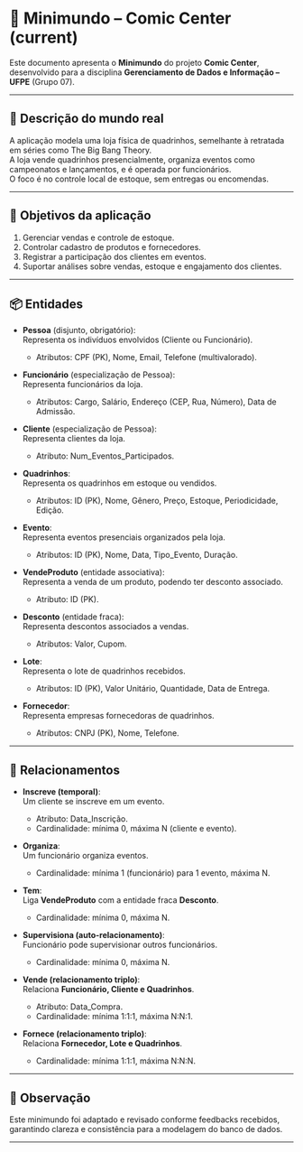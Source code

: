 # 🏪 Minimundo – Comic Center (current)

Este documento apresenta o **Minimundo** do projeto **Comic Center**, desenvolvido para a disciplina **Gerenciamento de Dados e Informação – UFPE** (Grupo 07).

---

## 🎯 Descrição do mundo real

A aplicação modela uma loja física de quadrinhos, semelhante à retratada em séries como The Big Bang Theory.  
A loja vende quadrinhos presencialmente, organiza eventos como campeonatos e lançamentos, e é operada por funcionários.  
O foco é no controle local de estoque, sem entregas ou encomendas.

---

## 🎯 Objetivos da aplicação

1. Gerenciar vendas e controle de estoque.  
2. Controlar cadastro de produtos e fornecedores.  
3. Registrar a participação dos clientes em eventos.  
4. Suportar análises sobre vendas, estoque e engajamento dos clientes.

---

## 📦 Entidades

- **Pessoa** (disjunto, obrigatório):  
  Representa os indivíduos envolvidos (Cliente ou Funcionário).  
  - Atributos: CPF (PK), Nome, Email, Telefone (multivalorado).

- **Funcionário** (especialização de Pessoa):  
  Representa funcionários da loja.  
  - Atributos: Cargo, Salário, Endereço (CEP, Rua, Número), Data de Admissão.

- **Cliente** (especialização de Pessoa):  
  Representa clientes da loja.  
  - Atributo: Num_Eventos_Participados.

- **Quadrinhos**:  
  Representa os quadrinhos em estoque ou vendidos.  
  - Atributos: ID (PK), Nome, Gênero, Preço, Estoque, Periodicidade, Edição.

- **Evento**:  
  Representa eventos presenciais organizados pela loja.  
  - Atributos: ID (PK), Nome, Data, Tipo_Evento, Duração.

- **VendeProduto** (entidade associativa):  
  Representa a venda de um produto, podendo ter desconto associado.  
  - Atributo: ID (PK).

- **Desconto** (entidade fraca):  
  Representa descontos associados a vendas.  
  - Atributos: Valor, Cupom.

- **Lote**:  
  Representa o lote de quadrinhos recebidos.  
  - Atributos: ID (PK), Valor Unitário, Quantidade, Data de Entrega.

- **Fornecedor**:  
  Representa empresas fornecedoras de quadrinhos.  
  - Atributos: CNPJ (PK), Nome, Telefone.

---

## 🔗 Relacionamentos

- **Inscreve (temporal)**:  
  Um cliente se inscreve em um evento.  
  - Atributo: Data_Inscrição.  
  - Cardinalidade: mínima 0, máxima N (cliente e evento).

- **Organiza**:  
  Um funcionário organiza eventos.  
  - Cardinalidade: mínima 1 (funcionário) para 1 evento, máxima N.

- **Tem**:  
  Liga **VendeProduto** com a entidade fraca **Desconto**.  
  - Cardinalidade: mínima 0, máxima N.

- **Supervisiona (auto-relacionamento)**:  
  Funcionário pode supervisionar outros funcionários.  
  - Cardinalidade: mínima 0, máxima N.

- **Vende (relacionamento triplo)**:  
  Relaciona **Funcionário, Cliente e Quadrinhos**.  
  - Atributo: Data_Compra.  
  - Cardinalidade: mínima 1:1:1, máxima N:N:1.

- **Fornece (relacionamento triplo)**:  
  Relaciona **Fornecedor, Lote e Quadrinhos**.  
  - Cardinalidade: mínima 1:1:1, máxima N:N:N.

---

## 📌 Observação

Este minimundo foi adaptado e revisado conforme feedbacks recebidos, garantindo clareza e consistência para a modelagem do banco de dados.

---

